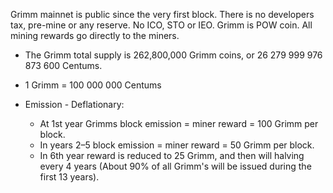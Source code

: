 Grimm mainnet is public since the very first block. There is no developers tax, pre-mine or any reserve. No ICO, STO or IEO.
Grimm is POW coin. All mining rewards go directly to the miners.

- The Grimm total supply is 262,800,000 Grimm coins, or 26 279 999 976 873 600 Centums.
- 1 Grimm = 100 000 000 Centums

- Emission - Deflationary:
  - At 1st year Grimms block emission = miner reward =  100 Grimm per block.
  - In years 2–5 block emission = miner reward = 50 Grimm per block.
  - In 6th year reward is reduced to 25 Grimm, and then will halving every 4 years (About 90% of all Grimm's will be issued during the first 13 years).


  

